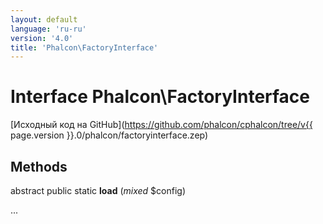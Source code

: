 ```yaml
---
layout: default
language: 'ru-ru'
version: '4.0'
title: 'Phalcon\FactoryInterface'
---
```


# Interface **Phalcon\FactoryInterface**

[Исходный код на GitHub](https://github.com/phalcon/cphalcon/tree/v{{ page.version }}.0/phalcon/factoryinterface.zep)

## Methods

abstract public static **load** (*mixed* $config)

...